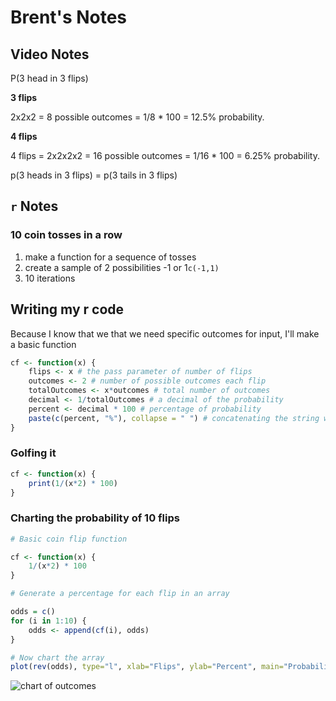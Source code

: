 # Brent's Notes

## Video Notes

P(3 head in 3 flips)

**3 flips**

2x2x2 = 8 possible outcomes = 1/8 \* 100 = 12.5% probability.

**4 flips**

4 flips = 2x2x2x2 = 16 possible outcomes = 1/16 \* 100 = 6.25% probability.

p(3 heads in 3 flips) = p(3 tails in 3 flips)

## `r` Notes

### 10 coin tosses in a row

1.  make a function for a sequence of tosses
2.  create a sample of 2 possibilities -1 or 1`c(-1,1)`
3.  10 iterations

## Writing my r code

Because I know that we that we need specific outcomes for input, I'll make a basic function

```r
cf <- function(x) {
    flips <- x # the pass parameter of number of flips
    outcomes <- 2 # number of possible outcomes each flip
    totalOutcomes <- x*outcomes # total number of outcomes
    decimal <- 1/totalOutcomes # a decimal of the probability
    percent <- decimal * 100 # percentage of probability
    paste(c(percent, "%"), collapse = " ") # concatenating the string with percent sign
}
```

### Golfing it

```r
cf <- function(x) {
    print(1/(x*2) * 100)
}
```

### Charting the probability of 10 flips

```r
# Basic coin flip function

cf <- function(x) {
    1/(x*2) * 100
}

# Generate a percentage for each flip in an array

odds = c()
for (i in 1:10) {
    odds <- append(cf(i), odds)
}

# Now chart the array
plot(rev(odds), type="l", xlab="Flips", ylab="Percent", main="Probability of x correct coin flips in a row")
```

![chart of outcomes](http://tinyimg.io/i/OYRg2WN.png)
